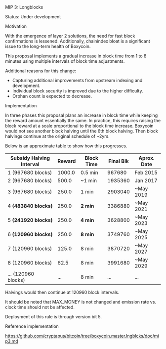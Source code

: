 MIP 3: Longblocks

Status: Under development


Motivation


With the emergence of layer 2 solutions, the need for fast block confirmations 
is lessened. Additionally, chainindex bloat is a significant issue to the 
long-term health of Boxycoin.

This proposal implements a gradual increase in block time from 1 to 8 minutes 
using multiple intervals of block time adjustments.

Additional reasons for this change:

* Capturing additional improvements from upstream indexing and development.
* Individual block security is improved due to the higher difficulty.
* Orphan count is expected to decrease.


Implementation

In three phases this proposal plans an increase in block time while keeping 
the reward amount essentially the same. In practice, this requires raising the 
block reward at a scale proportional to the block time increase. Boxycoin 
would not see another block halving until the 6th block halving. Then block 
halvings continue at the original schedule of ~2yrs.

Below is an approximate table to show how this progresses.

| Subsidy Halving Interval |  Reward | Block Time | Final Blk | Aprox. Date |
| ------------------------ | ------- | ---------- | --------- | ----------- |
|    1 (967680 blocks)     |  1000.0 |  0.5 min   |  967680   |   Feb 2015  |
|    2 (967680 blocks)     |  500.0  |   ~1 min   |  1935360  |   Jan 2017  |
|    3 (967680 blocks)     |  250.0  |    1 min   |  2903040  |  ~May 2019  |
|    4 **(483840 blocks)** |  250.0  | **2 min**  |  3386880  |  ~May 2021  |
|    5 **(241920 blocks)** |  250.0  | **4 min**  |  3628800  |  ~May 2023  |
|    6 **(120960 blocks)** |  250.0  | **8 min**  |  3749760  |  ~May 2025  |
|    7 (120960 blocks)     |  125.0  |    8 min   |  3870720  |  ~May 2027  |
|    8 (120960 blocks)     |  62.5   |    8 min   |  3991680  |  ~May 2029  |
|  ... (120960 blocks)     |  ...    |    8 min   |  ...      |  ...        |

Halvings would then continue at 120960 block intervals.

It should be noted that MAX_MONEY is not changed and emission rate vs. clock 
time should not be affected.

Deployment of this rule is through version bit 5.



Reference implementation

https://github.com/cryptapus/bitcoin/tree/boxycoin.master.lngblcks/doc/mip3.md
